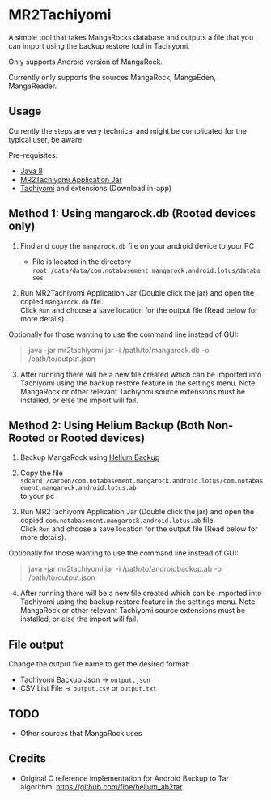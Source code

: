 # MR2Tachiyomi

A simple tool that takes MangaRocks database and outputs a file that you can import using the backup restore tool in Tachiyomi. 

Only supports Android version of MangaRock.

Currently only supports the sources MangaRock, MangaEden, MangaReader.

## Usage

Currently the steps are very technical and might be complicated for the typical user, be aware!

Pre-requisites: 
 - [Java 8](https://www.oracle.com/java/technologies/javase/javase-jdk8-downloads.html)
 - [MR2Tachiyomi Application Jar](https://github.com/waicool20/mr2tachiyomi/releases)
 - [Tachiyomi](https://github.com/inorichi/tachiyomi/releases) and extensions (Download in-app)
 
## Method 1: Using mangarock.db (Rooted devices only)

1. Find and copy the `mangarock.db` file on your android device to your PC
    - File is located in the directory `root:/data/data/com.notabasement.mangarock.android.lotus/databases`  
    
2. Run MR2Tachiyomi Application Jar (Double click the jar) and open the copied `mangarock.db` file.  
Click `Run` and choose a save location for the output file (Read below for more details).

Optionally for those wanting to use the command line instead of GUI: 
> java -jar mr2tachiyomi.jar -i /path/to/mangarock.db -o /path/to/output.json

3. After running there will be a new file created which can be imported into Tachiyomi 
using the backup restore feature in the settings menu. 
Note: MangaRock or other relevant Tachiyomi source extensions must be installed, or else the import will fail.

## Method 2: Using Helium Backup (Both Non-Rooted or Rooted devices)

1. Backup MangaRock using [Helium Backup](https://play.google.com/store/apps/details?id=com.koushikdutta.backup&hl=en)

2. Copy the file  
`sdcard:/carbon/com.notabasement.mangarock.android.lotus/com.notabasement.mangarock.android.lotus.ab`  
to your pc

3. Run MR2Tachiyomi Application Jar (Double click the jar) and open the copied `com.notabasement.mangarock.android.lotus.ab` file.  
Click `Run` and choose a save location for the output file (Read below for more details). 

Optionally for those wanting to use the command line instead of GUI: 
> java -jar mr2tachiyomi.jar -i /path/to/androidbackup.ab -o /path/to/output.json

4. After running there will be a new file created which can be imported into Tachiyomi 
using the backup restore feature in the settings menu. 
Note: MangaRock or other relevant Tachiyomi source extensions must be installed, or else the import will fail. 

## File output

Change the output file name to get the desired format:

- Tachiyomi Backup Json -> `output.json`
- CSV List File -> `output.csv` or `output.txt`

## TODO

- Other sources that MangaRock uses

## Credits

- Original C reference implementation for Android Backup to Tar algorithm: https://github.com/floe/helium_ab2tar
